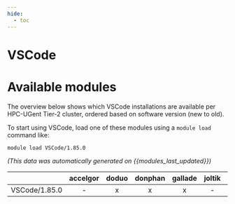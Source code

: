 ```yaml
---
hide:
  - toc
---
```


VSCode
======

# Available modules


The overview below shows which VSCode installations are available per HPC-UGent Tier-2 cluster, ordered based on software version (new to old).

To start using VSCode, load one of these modules using a `module load` command like:

```shell
module load VSCode/1.85.0
```

*(This data was automatically generated on {{modules_last_updated}})*  

| |accelgor|doduo|donphan|gallade|joltik|shinx|
| :---: | :---: | :---: | :---: | :---: | :---: | :---: |
|VSCode/1.85.0|-|x|x|x|-|-|
